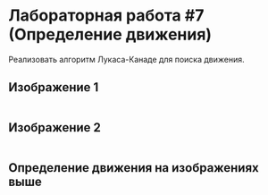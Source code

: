 # Лабораторная работа #7 (Определение движения)

Реализовать алгоритм Лукаса-Канаде для поиска движения.

## Изображение 1
![]()

## Изображение 2
![]()

## Определение движения на изображениях выше
![]()
